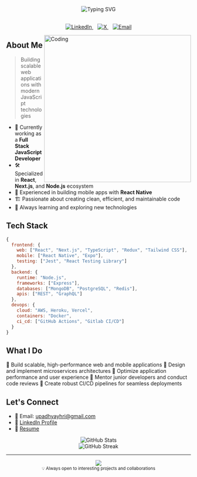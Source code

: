 <div align="center">
  <img src="https://readme-typing-svg.demolab.com?font=Fira+Code&size=28&duration=3000&pause=1000&color=6F8EE8&center=true&vCenter=true&width=800&lines=Hey+there%2C+I'm+Hemanshu+Upadhyay+%F0%9F%91%8B;Full+Stack+JavaScript+Developer" alt="Typing SVG" />
</div>

<br/>

<p align="center">
  <a href="https://linkedin.com/in/hemanshu-upadhyay-41957b1a8">
    <img src="https://img.shields.io/badge/LinkedIn-0077B5?style=for-the-badge&logo=linkedin&logoColor=white" alt="LinkedIn"/>
  </a>&nbsp;&nbsp;
  <a href="https://x.com/Hemanshu0412">
    <img src="https://img.shields.io/badge/X-000000?style=for-the-badge&logo=x&logoColor=white" alt="X"/>
  </a>&nbsp;&nbsp;
  <a href="mailto:upadhyayhri@gmail.com">
    <img src="https://img.shields.io/badge/Email-808080?style=for-the-badge&logo=gmail&logoColor=white" alt="Email"/>
  </a>
</p>
<img align="right" alt="Coding" width="400" src="https://user-images.githubusercontent.com/74038190/229223263-cf2e4b07-2615-4f87-9c38-e37600f8381a.gif">

## About Me

> Building scalable web applications with modern JavaScript technologies

- 🔭 Currently working as a **Full Stack JavaScript Developer**
- 🛠️ Specialized in **React**, **Next.js**, and **Node.js** ecosystem
- 📱 Experienced in building mobile apps with **React Native**
- 🏗️ Passionate about creating clean, efficient, and maintainable code
- 🌱 Always learning and exploring new technologies

## Tech Stack

```javascript
{
  frontend: {
    web: ["React", "Next.js", "TypeScript", "Redux", "Tailwind CSS"],
    mobile: ["React Native", "Expo"],
    testing: ["Jest", "React Testing Library"]
  },
  backend: {
    runtime: "Node.js",
    frameworks: ["Express"],
    databases: ["MongoDB", "PostgreSQL", "Redis"],
    apis: ["REST", "GraphQL"]
  },
  devops: {
    cloud: "AWS, Heroku, Vercel",
    containers: "Docker",
    ci_cd: ["GitHub Actions", "Gitlab CI/CD"]
  }
}
```

## What I Do

🎯 Build scalable, high-performance web and mobile applications
🔄 Design and implement microservices architectures
🚀 Optimize application performance and user experience
👥 Mentor junior developers and conduct code reviews
🔧 Create robust CI/CD pipelines for seamless deployments


## Let's Connect

- 📧 Email: upadhyayhri@gmail.com
- 💼 [LinkedIn Profile](https://linkedin.com/in/hemanshu-upadhyay-41957b1a8)
- 📄 [Resume](https://drive.google.com/file/d/1p81f-JtHlBcdcZ81STWfxriKLkWvMt6W/view?usp=sharing)

<div align="center">
  <img src="https://github-readme-stats.vercel.app/api?username=hemanshu-upadhyay&show_icons=true&hide_border=true&theme=tokyonight" alt="GitHub Stats" />
</div>

<div align="center">
  <img src="https://github-readme-streak-stats.herokuapp.com/?user=hemanshu-upadhyay&hide_border=true&theme=tokyonight" alt="GitHub Streak" />
</div>

---

<div align="center">
  <img src="https://quotes-github-readme.vercel.app/api?type=horizontal&theme=tokyonight" />
</div>

<div align="center">
  <sub>💡 Always open to interesting projects and collaborations</sub>
</div>
